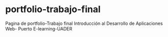 # portfolio-trabajo-final
Pagina de portfolio-Trabajo final Introducción al Desarrollo de Aplicaciones Web- Puerto E-learning-UADER
